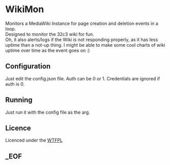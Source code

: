 # WikiMon
Monitors a MediaWiki Instance for page creation and deletion events in a loop.  
Designed to monitor the 32c3 wiki for fun.  
Oh, it also alerts/logs if the Wiki is not responding properly, as it has less uptime than a not-up thing. I might be able to make some cool charts of wiki uptime over time as the event goes on :)

## Configuration
Just edit the config.json file. Auth can be 0 or 1. Credentials are ignored if auth is 0.

## Running
Just run it with the config file as the arg.

## Licence
Licenced under the [WTFPL](http://wtfpl.net)

## _EOF
